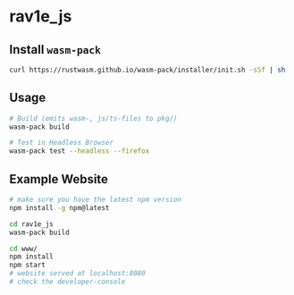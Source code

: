 # rav1e_js

## Install `wasm-pack`

```bash
curl https://rustwasm.github.io/wasm-pack/installer/init.sh -sSf | sh
```

## Usage

```bash
# Build (emits wasm-, js/ts-files to pkg/)
wasm-pack build

# Test in Headless Browser
wasm-pack test --headless --firefox
```

## Example Website
```bash
# make sure you have the latest npm version
npm install -g npm@latest

cd rav1e_js
wasm-pack build

cd www/
npm install
npm start
# website served at localhost:8080
# check the developer-console
```
